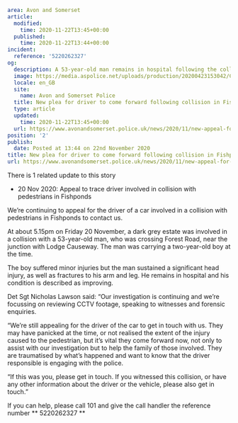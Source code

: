 ```yaml
area: Avon and Somerset
article:
  modified:
    time: 2020-11-22T13:45+00:00
  published:
    time: 2020-11-22T13:44+00:00
incident:
  reference: '5220262327'
og:
  description: A 53-year-old man remains in hospital following the collision in Forest Road, Fishponds, on Friday afternoon.
  image: https://media.aspolice.net/uploads/production/20200423153042/Can-you-help-car.png
  locale: en_GB
  site:
    name: Avon and Somerset Police
  title: New plea for driver to come forward following collision in Fishponds | Avon and Somerset Police
  type: article
  updated:
    time: 2020-11-22T13:45+00:00
  url: https://www.avonandsomerset.police.uk/news/2020/11/new-appeal-for-driver-to-come-forward-following-fishponds-collision/
position: '2'
publish:
  date: Posted at 13:44 on 22nd November 2020
title: New plea for driver to come forward following collision in Fishponds | Avon and Somerset Police
url: https://www.avonandsomerset.police.uk/news/2020/11/new-appeal-for-driver-to-come-forward-following-fishponds-collision/
```

There is 1 related update to this story

 * 20 Nov 2020: Appeal to trace driver involved in collision with pedestrians in Fishponds

We’re continuing to appeal for the driver of a car involved in a collision with pedestrians in Fishponds to contact us.

At about 5.15pm on Friday 20 November, a dark grey estate was involved in a collision with a 53-year-old man, who was crossing Forest Road, near the junction with Lodge Causeway. The man was carrying a two-year-old boy at the time.

The boy suffered minor injuries but the man sustained a significant head injury, as well as fractures to his arm and leg. He remains in hospital and his condition is described as improving.

Det Sgt Nicholas Lawson said: “Our investigation is continuing and we’re focussing on reviewing CCTV footage, speaking to witnesses and forensic enquiries.

“We’re still appealing for the driver of the car to get in touch with us. They may have panicked at the time, or not realised the extent of the injury caused to the pedestrian, but it’s vital they come forward now, not only to assist with our investigation but to help the family of those involved. They are traumatised by what’s happened and want to know that the driver responsible is engaging with the police.

“If this was you, please get in touch. If you witnessed this collision, or have any other information about the driver or the vehicle, please also get in touch.”

If you can help, please call 101 and give the call handler the reference number ** 5220262327 **
